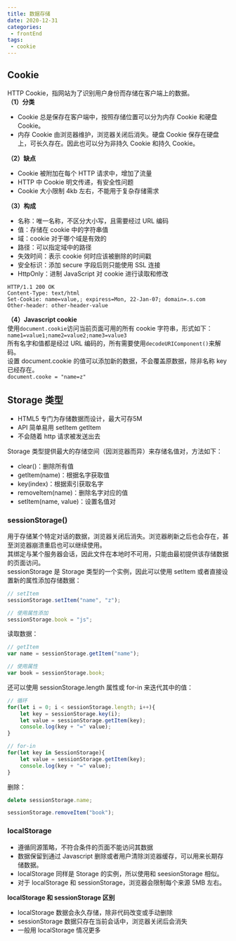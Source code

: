 ```yaml
---  
title: 数据存储  
date: 2020-12-31  
categories:  
 - frontEnd  
tags:  
 - cookie  
---  
```


## Cookie  
HTTP Cookie，指网站为了识别用户身份而存储在客户端上的数据。  
**（1）分类**  
* Cookie 总是保存在客户端中，按照存储位置可以分为内存 Cookie 和硬盘 Cookie。  
* 内存 Cookie 由浏览器维护，浏览器关闭后消失。硬盘 Cookie 保存在硬盘上，可长久存在。因此也可以分为非持久 Cookie 和持久 Cookie。  

**（2）缺点**  
* Cookie 被附加在每个 HTTP 请求中，增加了流量  
* HTTP 中 Cookie 明文传递，有安全性问题  
* Cookie 大小限制 4kb 左右，不能用于复杂存储需求  

**（3）构成**  
* 名称：唯一名称，不区分大小写，且需要经过 URL 编码  
* 值：存储在 cookie 中的字符串值  
* 域：cookie 对于哪个域是有效的  
* 路径：可以指定域中的路径  
* 失效时间：表示 cookie 何时应该被删除的时间戳  
* 安全标识：添加 secure 字段后则只能使用 SSL 连接  
* HttpOnly：进制 JavaScript 对 cookie 进行读取和修改  
```  
HTTP/1.1 200 OK  
Content-Type: text/html  
Set-Cookie: name=value,; expiress=Mon, 22-Jan-07; domain=.s.com  
Other-header: other-header-value  
```  
**（4）Javascript cookie**  
使用`document.cookie`访问当前页面可用的所有 cookie 字符串，形式如下：  
`name1=value1;name2=value2;name3=value3`  
所有名字和值都是经过 URL 编码的，所有需要使用`decodeURIComponent()`来解码。  
设置 document.cookie 的值可以添加新的数据，不会覆盖原数据，除非名称 key 已经存在。  
`document.cooke = "name=z"`  

## Storage 类型  
* HTML5 专门为存储数据而设计，最大可存5M  
* API 简单易用 setItem getItem  
* 不会随着 http 请求被发送出去  


Storage 类型提供最大的存储空间（因浏览器而异）来存储名值对，方法如下：  
* clear()：删除所有值  
* getItem(name)：根据名字获取值  
* key(index)：根据索引获取名字  
* removeItem(name)：删除名字对应的值  
* setItem(name, value)：设置名值对  

### sessionStorage()  
用于存储某个特定对话的数据，浏览器关闭后消失。浏览器刷新之后也会存在，甚至浏览器崩溃重启也可以继续使用。  
其绑定与某个服务器会话，因此文件在本地时不可用，只能由最初提供该存储数据的页面访问。  
sessionStorage 是 Storage 类型的一个实例，因此可以使用 setItem 或者直接设置新的属性添加存储数据：  
```js  
// setItem  
sessionStorage.setItem("name", "z");  

// 使用属性添加  
sessionStorage.book = "js";  
```  
读取数据：  
```js  
// getItem  
var name = sessionStorage.getItem("name");  

// 使用属性  
var book = sessionStorage.book;  
```  
还可以使用 sessionStorage.length 属性或 for-in 来迭代其中的值：  
```js  
// 循环  
for(let i = 0; i < sessionStorage.length; i++){  
    let key = sessionStorage.key(i);  
    let value = sessionStorage.getItem(key);  
    console.log(key + "=" value);  
}  

// for-in  
for(let key in SessionStorage){  
    let value = sessionStorage.getItem(key);  
    console.log(key + "=" value);  
}  
```  
删除：  
```js  
delete sessionStorage.name;  

sessionStorage.removeItem("book");  
```  

### localStorage  
* 遵循同源策略，不符合条件的页面不能访问其数据
* 数据保留到通过 Javascript 删除或者用户清除浏览器缓存，可以用来长期存储数据。  
* localStorage 同样是 Storage 的实例，所以使用和 seesionStorage 相似。  
* 对于 localStorage 和 sessionStorage，浏览器会限制每个来源 5MB 左右。  

**localStorage 和 sessionStorage 区别**  
* localStorage 数据会永久存储，除非代码改变或手动删除  
* sessionStorage 数据只存在当前会话中，浏览器关闭后会消失  
* 一般用 localStorage 情况更多  